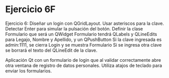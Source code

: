 # Ejercicio 6F

Ejercicio 6:
Diseñar un login con QGridLayout.
Usar asteriscos para la clave.
Detectar Enter para simular la pulsación del botón.
Definir la clase Formulario que será un QWidget
Formulario tendrá QLabels y QLineEdits para Legajo, Nombre y Apellido, y un QPushButton
Si la clave ingresada es admin:1111, se cierra Login y se muestra Formulario
Si se ingresa otra clave se borrará el texto del QLineEdit de la clave.

Aplicación Qt con un formulario de login que al validar correctamente abre otra ventana de registro de datos personales. Utiliza atajos de teclado para enviar los formularios.
